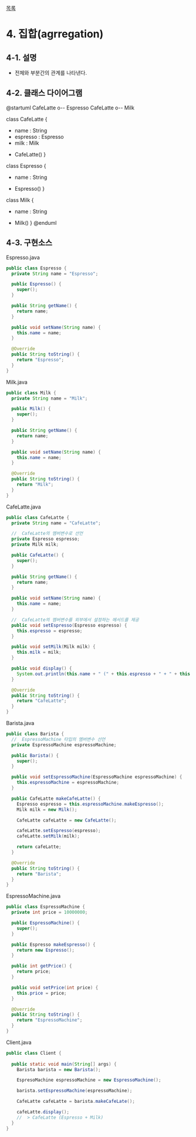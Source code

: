 [목록](https://github.com/JungInBaek/TIL/blob/main/README.md)

# 4. 집합(agrregation)

## 4-1. 설명
- 전체와 부분간의 관계를 나타낸다.

## 4-2. 클래스 다이어그램

@startuml
CafeLatte o-- Espresso
CafeLatte o-- Milk

class CafeLatte {
  - name : String
  - espresso : Espresso
  - milk : Milk
  + CafeLatte()
}

class Espresso {
  - name : String
  + Espresso()
}

class Milk {
  - name : String
  + Milk()
}
@enduml


## 4-3. 구현소스
Espresso.java
```java
public class Espresso {
  private String name = "Espresso";

  public Espresso() {
    super();
  }

  public String getName() {
    return name;
  }

  public void setName(String name) {
    this.name = name;
  }

  @Override
  public String toString() {
    return "Espresso";
  }
}
```

Milk.java
```java
public class Milk {
  private String name = "Milk";

  public Milk() {
    super();
  }

  public String getName() {
    return name;
  }

  public void setName(String name) {
    this.name = name;
  }

  @Override
  public String toString() {
    return "Milk";
  }
}
```

CafeLatte.java
```java
public class CafeLatte {
  private String name = "CafeLatte";

  //  CafeLatte의 멤버변수로 선언
  private Espresso espresso;
  private Milk milk;

  public CafeLatte() {
    super();
  }

  public String getName() {
    return name;
  }

  public void setName(String name) {
    this.name = name;
  }

  //  CafeLatte의 멤버변수를 외부에서 설정하는 메서드를 제공
  public void setEspresso(Espresso espresso) {
    this.espresso = espresso;
  }

  public void setMilk(Milk milk) {
    this.milk = milk;
  }

  public void display() {
    System.out.println(this.name + " (" + this.espresso + " + " + this.milk + ")");
  }

  @Override
  public String toString() {
    return "CafeLatte";
  }
}
```

Barista.java
```java
public class Barista {
  //  EspressoMachine 타입의 멤버변수 선언
  private EspressoMachine espressoMachine;

  public Barista() {
    super();
  }

  public void setEspressoMachine(EspressoMachine espressoMachine) {
    this.espressoMachine = espressoMachine;
  }

  public CafeLatte makeCafeLatte() {
    Espresso espresso = this.espressoMachine.makeEspresso();
    Milk milk = new Milk();

    CafeLatte cafeLatte = new CafeLatte();

    cafeLatte.setEspresso(espresso);
    cafeLatte.setMilk(milk);

    return cafeLatte;
  }

  @Override
  public String toString() {
    return "Barista";
  }
}
```

EspressoMachine.java
```java
public class EspressoMachine {
  private int price = 10000000;

  public EspressoMachine() {
    super();
  }

  public Espresso makeEspresso() {
    return new Espresso();
  }

  public int getPrice() {
    return price;
  }

  public void setPrice(int price) {
    this.price = price;
  }

  @Override
  public String toString() {
    return "EspressoMachine";
  }
}
```

Client.java
```java
public class Client {
  
  public static void main(String[] args) {
    Barista barista = new Barista();

    EspresoMachine espressoMachine = new EspressoMachine();

    barista.setEspressoMachine(espressoMachine);

    CafeLatte cafeLatte = barista.makeCafeLate();

    cafeLatte.display();
    //  > CafeLatte (Espresso + Milk)
  }
}
```